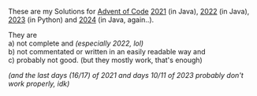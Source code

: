 These are my Solutions for [Advent of Code](https://adventofcode.com/) [2021](https://adventofcode.com/2021) (in Java), [2022](https://adventofcode.com/2022) (in Java), [2023](https://adventofcode.com/2023) (in Python) and [2024](https://adventofcode.com/2024) (in Java, again..).

They are <br>
a) not complete and *(especially 2022, lol)* <br>
b) not commentated or written in an easily readable way and <br>
c) probably not good. (but they mostly work, that's enough)

*(and the last days (16/17) of 2021 and days 10/11 of 2023 probably don't work properly, idk)*